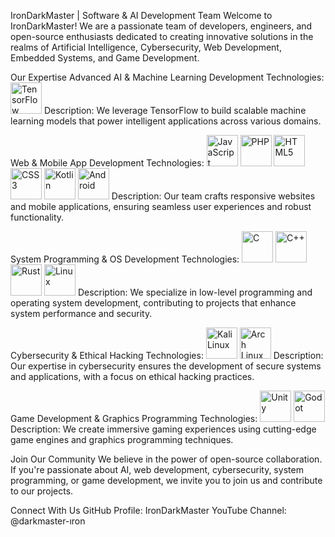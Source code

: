 IronDarkMaster | Software & AI Development Team
Welcome to IronDarkMaster!
We are a passionate team of developers, engineers, and open-source enthusiasts dedicated to creating innovative solutions in the realms of Artificial Intelligence, Cybersecurity, Web Development, Embedded Systems, and Game Development.

Our Expertise
Advanced AI & Machine Learning Development
Technologies:
<img src="https://upload.wikimedia.org/wikipedia/commons/2/2d/Tensorflow_logo.svg" alt="TensorFlow" width="50" height="50">
Description:
We leverage TensorFlow to build scalable machine learning models that power intelligent applications across various domains.

Web & Mobile App Development
Technologies:
<img src="https://upload.wikimedia.org/wikipedia/commons/6/6a/JavaScript-logo.png" alt="JavaScript" width="50" height="50"> <img src="https://upload.wikimedia.org/wikipedia/commons/2/27/PHP-logo.svg" alt="PHP" width="50" height="50"> <img src="https://upload.wikimedia.org/wikipedia/commons/6/61/HTML5_logo_and_wordmark.svg" alt="HTML5" width="50" height="50"> <img src="https://upload.wikimedia.org/wikipedia/commons/d/d5/CSS3_logo_and_wordmark.svg" alt="CSS3" width="50" height="50"> <img src="https://upload.wikimedia.org/wikipedia/commons/7/74/Kotlin_Icon.png" alt="Kotlin" width="50" height="50"> <img src="https://upload.wikimedia.org/wikipedia/commons/d/d7/Android_robot.svg" alt="Android" width="50" height="50">
Description:
Our team crafts responsive websites and mobile applications, ensuring seamless user experiences and robust functionality.

System Programming & OS Development
Technologies:
<img src="https://upload.wikimedia.org/wikipedia/commons/1/18/C_Programming_Language.svg" alt="C" width="50" height="50"> <img src="https://upload.wikimedia.org/wikipedia/commons/thumb/1/18/ISO_C%2B%2B_Logo.svg/306px-ISO_C%2B%2B_Logo.svg.png" alt="C++" width="50" height="50"> <img src="https://upload.wikimedia.org/wikipedia/commons/d/d5/Rust_programming_language_black_logo.svg" alt="Rust" width="50" height="50"> <img src="https://upload.wikimedia.org/wikipedia/commons/3/35/Tux.svg" alt="Linux" width="50" height="50">
Description:
We specialize in low-level programming and operating system development, contributing to projects that enhance system performance and security.

Cybersecurity & Ethical Hacking
Technologies:
<img src="https://www.kali.org/images/favicon.svg" alt="Kali Linux" width="50" height="50"> <img src="https://archlinux.org/static/logos/archlinux-logo-dark-90dpi.ebdee92a15b3.png" alt="Arch Linux" width="50" height="50">
Description:
Our expertise in cybersecurity ensures the development of secure systems and applications, with a focus on ethical hacking practices.

Game Development & Graphics Programming
Technologies:
<img src="https://godotengine.org/assets/press/logo_large_color_light.png" alt="Unity" width="50" height="50"> <img src="https://upload.wikimedia.org/wikipedia/commons/6/6a/Godot_logo.svg" alt="Godot" width="50" height="50">
Description:
We create immersive gaming experiences using cutting-edge game engines and graphics programming techniques.

Join Our Community
We believe in the power of open-source collaboration. If you're passionate about AI, web development, cybersecurity, system programming, or game development, we invite you to join us and contribute to our projects.

Connect With Us
GitHub Profile: IronDarkMaster
YouTube Channel: @darkmaster-ıron
